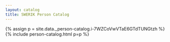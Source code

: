```yaml
---
layout: catalog
title: SWERIK Person Catalog
---
```

{% assign p = site.data._person-catalog.i-7WZCoVwVTaE6GTdTUNGtzh %}
{% include person-catalog.html p=p %}

